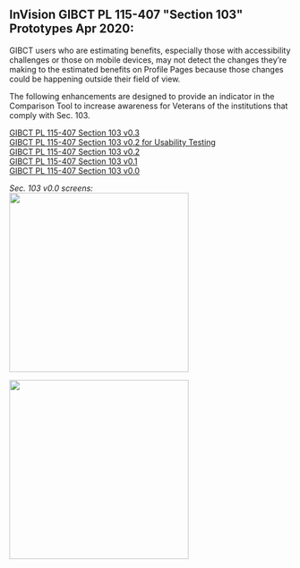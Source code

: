 ## InVision GIBCT PL 115-407 "Section 103" Prototypes Apr 2020:

GIBCT users who are estimating benefits, especially those with accessibility challenges or those on mobile devices, may not detect the changes they’re making to the estimated benefits on Profile Pages because those changes could be happening outside their field of view.   

The following enhancements are designed to provide an indicator in the Comparison Tool to increase awareness for Veterans of the institutions that comply with Sec. 103. 

[GIBCT PL 115-407 Section 103 v0.3](https://bahdigital.invisionapp.com/share/NFIADPR38V2)   
[GIBCT PL 115-407 Section 103 v0.2 for Usability Testing](https://bahdigital.invisionapp.com/share/QHIADJPTRJ8)   
[GIBCT PL 115-407 Section 103 v0.2](https://bahdigital.invisionapp.com/share/7RIADHXPZFD)  
[GIBCT PL 115-407 Section 103 v0.1](https://bahdigital.invisionapp.com/share/7NIADE8GMJ2)      
[GIBCT PL 115-407 Section 103 v0.0](https://bahdigital.invisionapp.com/share/X8IADF2EVR6)    

*Sec. 103 v0.0 screens:*  
<kbd><img src="https://github.com/department-of-veterans-affairs/va.gov-team/blob/master/products/education-careers/school-comparison-tool/Sec103/design/images/Profile%20-University%20of%20California-Davis.png" width="320"></kbd> 
 
<kbd><img src="https://github.com/department-of-veterans-affairs/va.gov-team/blob/master/products/education-careers/school-comparison-tool/Sec103/design/images/Profile%20-University%20of%20California-Davis%20-%20Sec%20103%20Modal%202.png" width="320"></kbd> 



 
